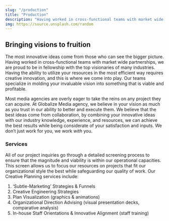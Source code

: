 ```yaml
---
slug: "/production"
title: "Production"
description: "Having worked in cross-functional teams with market wide partnerships, we are proud to be…"
img: https://source.unsplash.com/random
---
```


## Bringing visions to fruition

The most innovative ideas come from those who can see the bigger picture. Having worked in cross-functional teams with market wide partnerships, we are proud to be in fellowship with the top visionaries of many industries. Having the ability to utilize your resources in the most efficient way requires creative innovation, and this is where we come into play. Our teams specialize in molding your invaluable vision into something that is viable and profitable.

Most media agencies are overly eager to take the reins on any project they can acquire. At Globalize Media agency, we believe in your vision as much as you trust in our ability to better and execute them. We believe that the best ideas come from collaboration, by combining your innovative ideas with our industry knowledge, experience, and resources, we can achieve the best results while being considerate of your satisfaction and inputs. We don’t just work for you, we work _with_ you.

### Services

All of our project inquiries go through a detailed screening process to ensure that the magnitude and viability is within our operational capacities. This screen allows us to focus our resources on projects that fit our organizational style the best while safeguarding our quality of work. Our Creative Planning services include:

1. ‘Subtle-Marketing’ Strategies & Funnels
2. Creative Engineering Strategies
3. Plan Visualization (graphics & animations)
4. Organizational Direction Advising (visual presentation decks, comparative analysis)
5. In-house Staff Orientations & Innovative Alignment (staff training)
